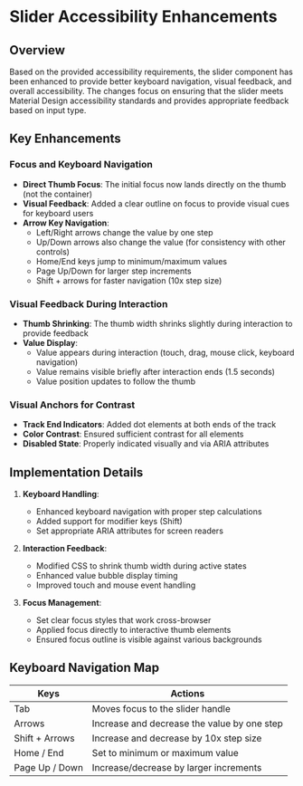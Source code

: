# Slider Accessibility Enhancements

## Overview

Based on the provided accessibility requirements, the slider component has been enhanced to provide better keyboard navigation, visual feedback, and overall accessibility. The changes focus on ensuring that the slider meets Material Design accessibility standards and provides appropriate feedback based on input type.

## Key Enhancements

### Focus and Keyboard Navigation

- **Direct Thumb Focus**: The initial focus now lands directly on the thumb (not the container)
- **Visual Feedback**: Added a clear outline on focus to provide visual cues for keyboard users
- **Arrow Key Navigation**:
  - Left/Right arrows change the value by one step
  - Up/Down arrows also change the value (for consistency with other controls)
  - Home/End keys jump to minimum/maximum values
  - Page Up/Down for larger step increments
  - Shift + arrows for faster navigation (10x step size)

### Visual Feedback During Interaction

- **Thumb Shrinking**: The thumb width shrinks slightly during interaction to provide feedback
- **Value Display**:
  - Value appears during interaction (touch, drag, mouse click, keyboard navigation)
  - Value remains visible briefly after interaction ends (1.5 seconds)
  - Value position updates to follow the thumb

### Visual Anchors for Contrast

- **Track End Indicators**: Added dot elements at both ends of the track
- **Color Contrast**: Ensured sufficient contrast for all elements
- **Disabled State**: Properly indicated visually and via ARIA attributes

## Implementation Details

1. **Keyboard Handling**:
   - Enhanced keyboard navigation with proper step calculations
   - Added support for modifier keys (Shift)
   - Set appropriate ARIA attributes for screen readers

2. **Interaction Feedback**:
   - Modified CSS to shrink thumb width during active states
   - Enhanced value bubble display timing
   - Improved touch and mouse event handling

3. **Focus Management**:
   - Set clear focus styles that work cross-browser
   - Applied focus directly to interactive thumb elements
   - Ensured focus outline is visible against various backgrounds

## Keyboard Navigation Map

| Keys | Actions |
|------|---------|
| Tab | Moves focus to the slider handle |
| Arrows | Increase and decrease the value by one step |
| Shift + Arrows | Increase and decrease by 10x step size |
| Home / End | Set to minimum or maximum value |
| Page Up / Down | Increase/decrease by larger increments |